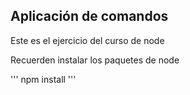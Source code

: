 ## Aplicación de comandos

Este es el ejercicio del curso de node

Recuerden instalar los paquetes de node

'''
npm install
'''